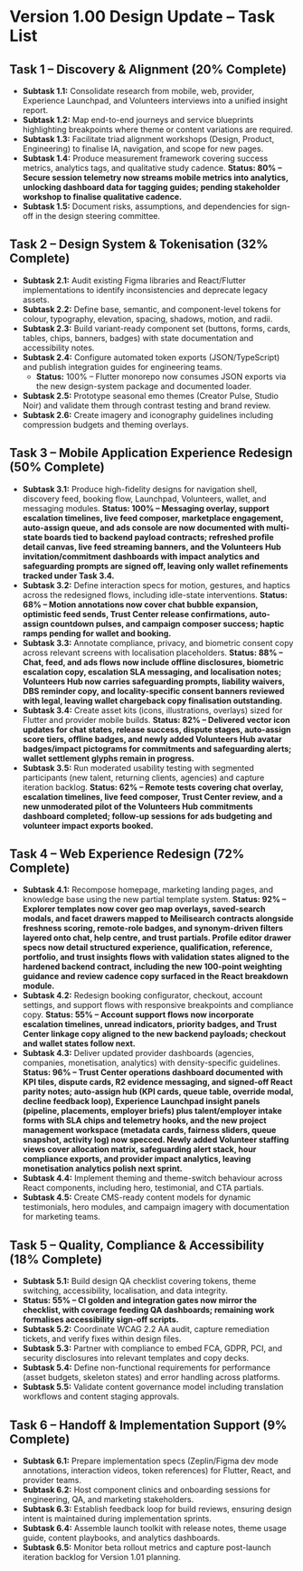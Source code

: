 # Version 1.00 Design Update – Task List

## Task 1 – Discovery & Alignment (20% Complete)
- **Subtask 1.1:** Consolidate research from mobile, web, provider, Experience Launchpad, and Volunteers interviews into a unified insight report.
- **Subtask 1.2:** Map end-to-end journeys and service blueprints highlighting breakpoints where theme or content variations are required.
- **Subtask 1.3:** Facilitate triad alignment workshops (Design, Product, Engineering) to finalise IA, navigation, and scope for new pages.
- **Subtask 1.4:** Produce measurement framework covering success metrics, analytics tags, and qualitative study cadence. **Status: 80% – Secure session telemetry now streams mobile metrics into analytics, unlocking dashboard data for tagging guides; pending stakeholder workshop to finalise qualitative cadence.**
- **Subtask 1.5:** Document risks, assumptions, and dependencies for sign-off in the design steering committee.

## Task 2 – Design System & Tokenisation (32% Complete)
- **Subtask 2.1:** Audit existing Figma libraries and React/Flutter implementations to identify inconsistencies and deprecate legacy assets.
- **Subtask 2.2:** Define base, semantic, and component-level tokens for colour, typography, elevation, spacing, shadows, motion, and radii.
- **Subtask 2.3:** Build variant-ready component set (buttons, forms, cards, tables, chips, banners, badges) with state documentation and accessibility notes.
- **Subtask 2.4:** Configure automated token exports (JSON/TypeScript) and publish integration guides for engineering teams.
  - **Status:** 100% – Flutter monorepo now consumes JSON exports via the new design-system package and documented loader.
- **Subtask 2.5:** Prototype seasonal emo themes (Creator Pulse, Studio Noir) and validate them through contrast testing and brand review.
- **Subtask 2.6:** Create imagery and iconography guidelines including compression budgets and theming overlays.

## Task 3 – Mobile Application Experience Redesign (50% Complete)
- **Subtask 3.1:** Produce high-fidelity designs for navigation shell, discovery feed, booking flow, Launchpad, Volunteers, wallet, and messaging modules. **Status: 100% – Messaging overlay, support escalation timelines, live feed composer, marketplace engagement, auto-assign queue, and ads console are now documented with multi-state boards tied to backend payload contracts; refreshed profile detail canvas, live feed streaming banners, and the Volunteers Hub invitation/commitment dashboards with impact analytics and safeguarding prompts are signed off, leaving only wallet refinements tracked under Task 3.4.**
- **Subtask 3.2:** Define interaction specs for motion, gestures, and haptics across the redesigned flows, including idle-state interventions. **Status: 68% – Motion annotations now cover chat bubble expansion, optimistic feed sends, Trust Center release confirmations, auto-assign countdown pulses, and campaign composer success; haptic ramps pending for wallet and booking.**
- **Subtask 3.3:** Annotate compliance, privacy, and biometric consent copy across relevant screens with localisation placeholders. **Status: 88% – Chat, feed, and ads flows now include offline disclosures, biometric escalation copy, escalation SLA messaging, and localisation notes; Volunteers Hub now carries safeguarding prompts, liability waivers, DBS reminder copy, and locality-specific consent banners reviewed with legal, leaving wallet chargeback copy finalisation outstanding.**
- **Subtask 3.4:** Create asset kits (icons, illustrations, overlays) sized for Flutter and provider mobile builds. **Status: 82% – Delivered vector icon updates for chat states, release success, dispute stages, auto-assign score tiers, offline badges, and newly added Volunteers Hub avatar badges/impact pictograms for commitments and safeguarding alerts; wallet settlement glyphs remain in progress.**
- **Subtask 3.5:** Run moderated usability testing with segmented participants (new talent, returning clients, agencies) and capture iteration backlog. **Status: 62% – Remote tests covering chat overlay, escalation timelines, live feed composer, Trust Center review, and a new unmoderated pilot of the Volunteers Hub commitments dashboard completed; follow-up sessions for ads budgeting and volunteer impact exports booked.**

## Task 4 – Web Experience Redesign (72% Complete)
- **Subtask 4.1:** Recompose homepage, marketing landing pages, and knowledge base using the new partial template system. **Status: 92% – Explorer templates now cover geo map overlays, saved-search modals, and facet drawers mapped to Meilisearch contracts alongside freshness scoring, remote-role badges, and synonym-driven filters layered onto chat, help centre, and trust partials. Profile editor drawer specs now detail structured experience, qualification, reference, portfolio, and trust insights flows with validation states aligned to the hardened backend contract, including the new 100-point weighting guidance and review cadence copy surfaced in the React breakdown module.**
- **Subtask 4.2:** Redesign booking configurator, checkout, account settings, and support flows with responsive breakpoints and compliance copy. **Status: 55% – Account support flows now incorporate escalation timelines, unread indicators, priority badges, and Trust Center linkage copy aligned to the new backend payloads; checkout and wallet states follow next.**
- **Subtask 4.3:** Deliver updated provider dashboards (agencies, companies, monetisation, analytics) with density-specific guidelines. **Status: 96% – Trust Center operations dashboard documented with KPI tiles, dispute cards, R2 evidence messaging, and signed-off React parity notes; auto-assign hub (KPI cards, queue table, override modal, decline feedback loop), Experience Launchpad insight panels (pipeline, placements, employer briefs) plus talent/employer intake forms with SLA chips and telemetry hooks, and the new project management workspace (metadata cards, fairness sliders, queue snapshot, activity log) now specced. Newly added Volunteer staffing views cover allocation matrix, safeguarding alert stack, hour compliance exports, and provider impact analytics, leaving monetisation analytics polish next sprint.**
- **Subtask 4.4:** Implement theming and theme-switch behaviour across React components, including hero, testimonial, and CTA partials.
- **Subtask 4.5:** Create CMS-ready content models for dynamic testimonials, hero modules, and campaign imagery with documentation for marketing teams.

## Task 5 – Quality, Compliance & Accessibility (18% Complete)
- **Subtask 5.1:** Build design QA checklist covering tokens, theme switching, accessibility, localisation, and data integrity.
- **Status: 55% – CI golden and integration gates now mirror the checklist, with coverage feeding QA dashboards; remaining work formalises accessibility sign-off scripts.**
- **Subtask 5.2:** Coordinate WCAG 2.2 AA audit, capture remediation tickets, and verify fixes within design files.
- **Subtask 5.3:** Partner with compliance to embed FCA, GDPR, PCI, and security disclosures into relevant templates and copy decks.
- **Subtask 5.4:** Define non-functional requirements for performance (asset budgets, skeleton states) and error handling across platforms.
- **Subtask 5.5:** Validate content governance model including translation workflows and content staging approvals.

## Task 6 – Handoff & Implementation Support (9% Complete)
- **Subtask 6.1:** Prepare implementation specs (Zeplin/Figma dev mode annotations, interaction videos, token references) for Flutter, React, and provider teams.
- **Subtask 6.2:** Host component clinics and onboarding sessions for engineering, QA, and marketing stakeholders.
- **Subtask 6.3:** Establish feedback loop for build reviews, ensuring design intent is maintained during implementation sprints.
- **Subtask 6.4:** Assemble launch toolkit with release notes, theme usage guide, content playbooks, and analytics dashboards.
- **Subtask 6.5:** Monitor beta rollout metrics and capture post-launch iteration backlog for Version 1.01 planning.
